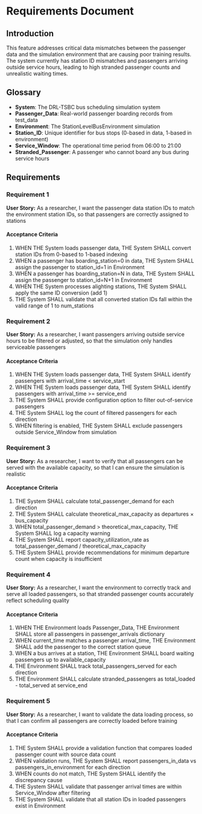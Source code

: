 # Requirements Document

## Introduction

This feature addresses critical data mismatches between the passenger data and the simulation environment that are causing poor training results. The system currently has station ID mismatches and passengers arriving outside service hours, leading to high stranded passenger counts and unrealistic waiting times.

## Glossary

- **System**: The DRL-TSBC bus scheduling simulation system
- **Passenger_Data**: Real-world passenger boarding records from test_data
- **Environment**: The StationLevelBusEnvironment simulation
- **Station_ID**: Unique identifier for bus stops (0-based in data, 1-based in environment)
- **Service_Window**: The operational time period from 06:00 to 21:00
- **Stranded_Passenger**: A passenger who cannot board any bus during service hours

## Requirements

### Requirement 1

**User Story:** As a researcher, I want the passenger data station IDs to match the environment station IDs, so that passengers are correctly assigned to stations

#### Acceptance Criteria

1. WHEN THE System loads passenger data, THE System SHALL convert station IDs from 0-based to 1-based indexing
2. WHEN a passenger has boarding_station=0 in data, THE System SHALL assign the passenger to station_id=1 in Environment
3. WHEN a passenger has boarding_station=N in data, THE System SHALL assign the passenger to station_id=N+1 in Environment
4. WHEN THE System processes alighting stations, THE System SHALL apply the same ID conversion (add 1)
5. THE System SHALL validate that all converted station IDs fall within the valid range of 1 to num_stations

### Requirement 2

**User Story:** As a researcher, I want passengers arriving outside service hours to be filtered or adjusted, so that the simulation only handles serviceable passengers

#### Acceptance Criteria

1. WHEN THE System loads passenger data, THE System SHALL identify passengers with arrival_time < service_start
2. WHEN THE System loads passenger data, THE System SHALL identify passengers with arrival_time >= service_end
3. THE System SHALL provide configuration option to filter out-of-service passengers
4. THE System SHALL log the count of filtered passengers for each direction
5. WHEN filtering is enabled, THE System SHALL exclude passengers outside Service_Window from simulation

### Requirement 3

**User Story:** As a researcher, I want to verify that all passengers can be served with the available capacity, so that I can ensure the simulation is realistic

#### Acceptance Criteria

1. THE System SHALL calculate total_passenger_demand for each direction
2. THE System SHALL calculate theoretical_max_capacity as departures × bus_capacity
3. WHEN total_passenger_demand > theoretical_max_capacity, THE System SHALL log a capacity warning
4. THE System SHALL report capacity_utilization_rate as total_passenger_demand / theoretical_max_capacity
5. THE System SHALL provide recommendations for minimum departure count when capacity is insufficient

### Requirement 4

**User Story:** As a researcher, I want the environment to correctly track and serve all loaded passengers, so that stranded passenger counts accurately reflect scheduling quality

#### Acceptance Criteria

1. WHEN THE Environment loads Passenger_Data, THE Environment SHALL store all passengers in passenger_arrivals dictionary
2. WHEN current_time matches a passenger arrival_time, THE Environment SHALL add the passenger to the correct station queue
3. WHEN a bus arrives at a station, THE Environment SHALL board waiting passengers up to available_capacity
4. THE Environment SHALL track total_passengers_served for each direction
5. THE Environment SHALL calculate stranded_passengers as total_loaded - total_served at service_end

### Requirement 5

**User Story:** As a researcher, I want to validate the data loading process, so that I can confirm all passengers are correctly loaded before training

#### Acceptance Criteria

1. THE System SHALL provide a validation function that compares loaded passenger count with source data count
2. WHEN validation runs, THE System SHALL report passengers_in_data vs passengers_in_environment for each direction
3. WHEN counts do not match, THE System SHALL identify the discrepancy cause
4. THE System SHALL validate that passenger arrival times are within Service_Window after filtering
5. THE System SHALL validate that all station IDs in loaded passengers exist in Environment
